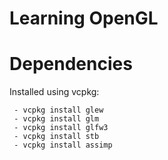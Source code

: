 # Learning OpenGL

# Dependencies
Installed using vcpkg:
```
 - vcpkg install glew
 - vcpkg install glm
 - vcpkg install glfw3
 - vcpkg install stb
 - vcpkg install assimp
```